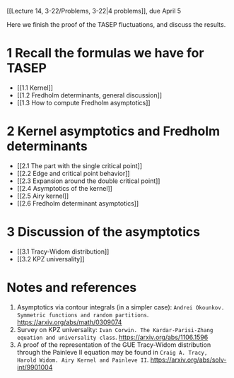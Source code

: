  [[Lecture 14, 3-22/Problems, 3-22\|4 problems]], due April 5

Here we finish the proof of the TASEP fluctuations, and discuss the results.

# 1 Recall the formulas we have for TASEP

- [[1.1 Kernel]]
- [[1.2 Fredholm determinants, general discussion]]
- [[1.3 How to compute Fredholm asymptotics]]

# 2 Kernel asymptotics and Fredholm determinants

- [[2.1 The part with the single critical point]]
- [[2.2 Edge and critical point behavior]]
- [[2.3 Expansion around the double critical point]]
- [[2.4 Asymptotics of the kernel]]
- [[2.5 Airy kernel]]
- [[2.6 Fredholm determinant asymptotics]]

# 3 Discussion of the asymptotics

- [[3.1 Tracy-Widom distribution]]
- [[3.2 KPZ universality]]

# Notes and references

1. Asymptotics via contour integrals (in a simpler case): ```Andrei Okounkov. Symmetric functions and random partitions```. https://arxiv.org/abs/math/0309074
2. Survey on KPZ universality: ```Ivan Corwin. The Kardar-Parisi-Zhang equation and universality class```. https://arxiv.org/abs/1106.1596
3. A proof of the representation of the GUE Tracy-Widom distribution through the Painleve II equation may be found in ```Craig A. Tracy, Harold Widom. Airy Kernel and Painleve II```. https://arxiv.org/abs/solv-int/9901004

